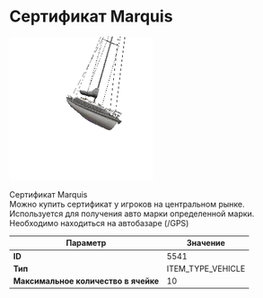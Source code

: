 # Сертификат Marquis

![Item Image](../img/5541.webp?raw=true)

Сертификат Marquis<br>Можно купить сертификат у игроков на центральном рынке.<br>Используется для получения авто марки определенной марки.<br>Необходимо находиться на автобазаре (/GPS)


| Параметр | Значение |
|----------|----------|
| **ID** | 5541 |
| **Тип** | ITEM_TYPE_VEHICLE |
| **Максимальное количество в ячейке** | 10 |

